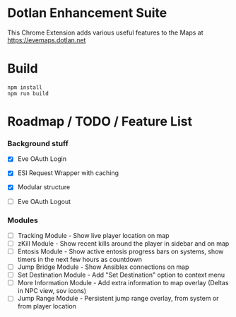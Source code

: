 # Dotlan Enhancement Suite

This Chrome Extension adds various useful features to the Maps at https://evemaps.dotlan.net

# Build
```
npm install
npm run build
```

# Roadmap / TODO / Feature List

### Background stuff

- [x] Eve OAuth Login
- [x] ESI Request Wrapper with caching
- [x] Modular structure
- [ ] Eve OAuth Logout


### Modules

- [ ] Tracking Module - Show live player location on map
- [ ] zKill Module - Show recent kills around the player in sidebar and on map
- [ ] Entosis Module - Show active entosis progress bars on systems, show timers in the next few hours as countdown
- [ ] Jump Bridge Module - Show Ansiblex connections on map
- [ ] Set Destination Module - Add "Set Destination" option to context menu
- [ ] More Information Module - Add extra information to map overlay (Deltas in NPC view, sov icons)
- [ ] Jump Range Module - Persistent jump range overlay, from system or from player location
